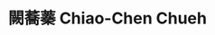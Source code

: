 ---
chinese_name: 闕蕎蓁
english_name: Chiao-Chen Chueh
title: 闕蕎蓁 Chiao-Chen Chueh
id: chuehchiaochen
collection: members
position: Part-time Research Assistant
type: part-time research assistant
department: 經濟學系學士班三年級
# image_path: https://source.unsplash.com/collection/139386/600x600?a=.png
photo: pt_ra/chuehchiaochen.jpg
# blurb: 123
---